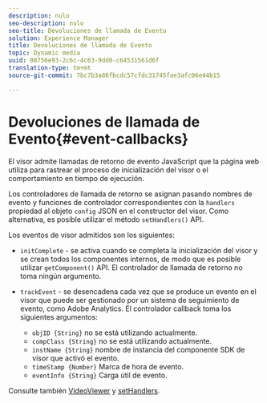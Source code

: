 ```yaml
---
description: nulo
seo-description: nulo
seo-title: Devoluciones de llamada de Evento
solution: Experience Manager
title: Devoluciones de llamada de Evento
topic: Dynamic media
uuid: 08756e93-2c6c-4c63-9dd0-c64531561d6f
translation-type: tm+mt
source-git-commit: 7bc7b3a86fbcdc57cfdc31745fae3afc06e44b15

---
```



# Devoluciones de llamada de Evento{#event-callbacks}

El visor admite llamadas de retorno de evento JavaScript que la página web utiliza para rastrear el proceso de inicialización del visor o el comportamiento en tiempo de ejecución.

Los controladores de llamada de retorno se asignan pasando nombres de evento y funciones de controlador correspondientes con la `handlers` propiedad al objeto `config` JSON en el constructor del visor. Como alternativa, es posible utilizar el método `setHandlers()` API.

Los eventos de visor admitidos son los siguientes:

* `initComplete` - se activa cuando se completa la inicialización del visor y se crean todos los componentes internos, de modo que es posible utilizar `getComponent()` API. El controlador de llamada de retorno no toma ningún argumento.

* `trackEvent` - se desencadena cada vez que se produce un evento en el visor que puede ser gestionado por un sistema de seguimiento de evento, como Adobe Analytics. El controlador callback toma los siguientes argumentos:

   * `objID {String}` no se está utilizando actualmente.
   * `compClass {String}` no se está utilizando actualmente.
   * `instName {String}` nombre de instancia del componente SDK de visor que activó el evento.
   * `timeStamp {Number}` Marca de hora de evento.
   * `eventInfo {String}` Carga útil de evento.

Consulte también [VideoViewer](../../c-html5-s7-aem-asset-viewers/c-html5-video-reference/c-html5-video-viewer-20-javascriptapiref/r-html5-video-viewer-20-javascriptapiref-videoviewer.md#reference-bfad5aa071c74a66a23c39a9b48dedb0) y [setHandlers](../../c-html5-s7-aem-asset-viewers/c-html5-video-reference/c-html5-video-viewer-20-javascriptapiref/r-html5-video-viewer-20-javascriptapiref-sethandlers.md#reference-22b373b37e8943a7be5c4d4cc21ed926).
